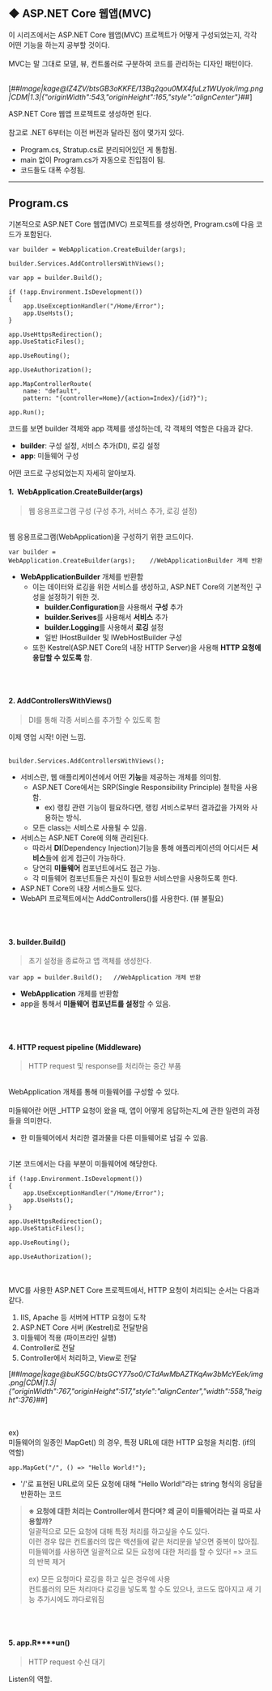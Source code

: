 ## ◆ ASP.NET Core 웹앱(MVC)

이 시리즈에서는 ASP.NET Core 웹앱(MVC) 프로젝트가 어떻게 구성되었는지, 각각 어떤 기능을 하는지 공부할 것이다.  
   
MVC는 말 그대로 모델, 뷰, 컨트롤러로 구분하여 코드를 관리하는 디자인 패턴이다.  
 

[##_Image|kage@lZ4ZV/btsGB3oKKFE/13Bq2qou0MX4fuLz1WUyok/img.png|CDM|1.3|{"originWidth":543,"originHeight":165,"style":"alignCenter"}_##]

ASP.NET Core 웹앱 프로젝트로 생성하면 된다.  
   
참고로 .NET 6부터는 이전 버전과 달라진 점이 몇가지 있다.

-   Program.cs, Stratup.cs로 분리되어있던 게 통합됨.
-   main 없이 Program.cs가 자동으로 진입점이 됨.
-   코드들도 대폭 수정됨.

---

## Program.cs

기본적으로 ASP.NET Core 웹앱(MVC) 프로젝트를 생성하면, Program.cs에 다음 코드가 포함된다.

```
var builder = WebApplication.CreateBuilder(args);

builder.Services.AddControllersWithViews();

var app = builder.Build(); 

if (!app.Environment.IsDevelopment())  
{
    app.UseExceptionHandler("/Home/Error"); 
    app.UseHsts();
}

app.UseHttpsRedirection();  
app.UseStaticFiles();   

app.UseRouting(); 

app.UseAuthorization();

app.MapControllerRoute(
    name: "default",
    pattern: "{controller=Home}/{action=Index}/{id?}");

app.Run();
```

코드를 보면 builder 객체와 app 객체를 생성하는데, 각 객체의 역할은 다음과 같다.

-   **builder**: 구성 설정, 서비스 추가(DI), 로깅 설정
-   **app**: 미들웨어 구성

어떤 코드로 구성되었는지 자세히 알아보자.

#### **1.  WebApplication.CreateBuilder(args)**

> 웹 응용프로그램 구성 (구성 추가, 서비스 추가, 로깅 설정)

   
웹 응용프로그램(WebApplication)을 구성하기 위한 코드이다. 

```
var builder = WebApplication.CreateBuilder(args);    //WebApplicationBuilder 개체 반환
```

-   **WebApplicationBuilder** 개체를 반환함
    -   이는 데이터와 로깅을 위한 서비스를 생성하고, ASP.NET Core의 기본적인 구성을 설정하기 위한 것. 
        -   **builder.Configuration**을 사용해서 **구성** 추가
        -   **builder.Serives**를 사용해서 **서비스** 추가
        -   **builder.Logging**를 사용해서 **로깅** 설정
        -   일반 IHostBuilder 및 IWebHostBuilder 구성
    -   또한 Kestrel(ASP.NET Core의 내장 HTTP Server)을 사용해 **HTTP 요청에 응답할 수 있도록** 함.

   
 

#### **2\. AddControllersWithViews()**

> DI를 통해 각종 서비스를 추가할 수 있도록 함

이제 영업 시작! 이런 느낌.  
 

```
builder.Services.AddControllersWithViews();
```

-   서비스란, 웹 애플리케이션에서 어떤 **기능**을 제공하는 개체를 의미함.  
    -   ASP.NET Core에서는 SRP(Single Responsibility Principle) 철학을 사용함.   
        -   ex) 랭킹 관련 기능이 필요하다면, 랭킹 서비스로부터 결과값을 가져와 사용하는 방식.
    -   모든 class는 서비스로 사용될 수 있음.
-   서비스는 ASP.NET Core에 의해 관리된다. 
    -   따라서 **DI**(Dependency Injection)기능을 통해 애플리케이션의 어디서든 **서비스**들에 쉽게 접근이 가능하다. 
    -   당연히 **미들웨어** 컴포넌트에서도 접근 가능.
    -   각 미들웨어 컴포넌트들은 자신이 필요한 서비스만을 사용하도록 한다.
-   ASP.NET Core의 내장 서비스들도 있다.
-   WebAPI 프로젝트에서는 AddControllers()를 사용한다. (뷰 불필요)

   
 

#### **3\. builder.Build()**

> 초기 설정을 종료하고 앱 객체를 생성한다.

```
var app = builder.Build();   //WebApplication 개체 반환
```

-   **WebApplication** 개체를 반환함
-   app을 통해서 **미들웨어** **컴포넌트를 설정**할 수 있음.

   
 

#### **4\. HTTP request pipeline (Middleware)**

> HTTP request 및 response를 처리하는 중간 부품

   
WebApplication 개체를 통해 미들웨어를 구성할 수 있다.  
   
미들웨어란 어떤 _HTTP 요청이 왔을 때, 앱이 어떻게 응답하는지_에 관한 일련의 과정들을 의미한다.

-   한 미들웨어에서 처리한 결과물을 다른 미들웨어로 넘길 수 있음.

   
기본 코드에서는 다음 부분이 미들웨어에 해당한다.

```
if (!app.Environment.IsDevelopment())  
{
    app.UseExceptionHandler("/Home/Error"); 
    app.UseHsts();
}

app.UseHttpsRedirection();  
app.UseStaticFiles();   

app.UseRouting(); 

app.UseAuthorization();
```

   
   
MVC를 사용한 ASP.NET Core 프로젝트에서, HTTP 요청이 처리되는 순서는 다음과 같다.

1.  IIS, Apache 등 서버에 HTTP 요청이 도착
2.  ASP.NET Core 서버 (Kestrel)로 전달받음
3.  미들웨어 적용 (파이프라인 실행)
4.  Controller로 전달
5.  Controller에서 처리하고, View로 전달

[##_Image|kage@buK5GC/btsGCY77so0/CTdAwMbAZTKqAw3bMcYEek/img.png|CDM|1.3|{"originWidth":767,"originHeight":517,"style":"alignCenter","width":558,"height":376}_##]

   
   
ex)  
미들웨어의 일종인 MapGet() 의 경우, 특정 URL에 대한 HTTP 요청을 처리함. (if의 역할)

```
app.MapGet("/", () => "Hello World!");
```

-   '/'로 표현된 URL로의 모든 요청에 대해 "Hello World!"라는 string 형식의 응답을 반환하는 코드

> **※ 요청에 대한 처리는 Controller에서 한다며? 왜 굳이 미들웨어라는 걸 따로 사용할까?**  
> 일괄적으로 모든 요청에 대해 특정 처리를 하고싶을 수도 있다.  
> 이런 경우 많은 컨트롤러의 많은 액션들에 같은 처리문을 넣으면 중복이 많아짐.  
> 미들웨어를 사용하면 일괄적으로 모든 요청에 대한 처리를 할 수 있다! => 코드의 반복 제거  
>   
> ex) 모든 요청마다 로깅을 하고 싶은 경우에 사용  
> 컨트롤러의 모든 처리마다 로깅을 넣도록 할 수도 있으나, 코드도 많아지고 새 기능 추가시에도 까다로워짐

   
 

#### **5\. app.R****un()**

> HTTP request 수신 대기

Listen의 역할.